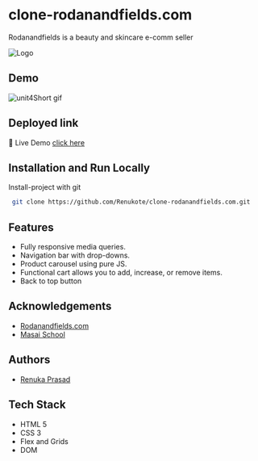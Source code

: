 # clone-rodanandfields.com

Rodanandfields is a beauty and skincare e-comm seller

![Logo](http://www.rodanandfields.com/medias/rf-logo.svg?context=bWFzdGVyfGltYWdlc3w3MzczfGltYWdlL3N2Zyt4bWx8aW1hZ2VzL2g2MC9oYWIvODgyMjE0NzE4NjcxOC5zdmd8YjNmMmU2YTg5MTM0NTMzM2Y2ODg2ZmRkZTJhNmY2OWZhYmYyYjk5NWQxODkxODFiYjVkY2MxY2NjOWRlMzA5OA)

    
## Demo
![unit4Short gif](https://user-images.githubusercontent.com/91539305/147107410-e2cf1961-f777-4e33-8a49-586a9a612cb5.gif)

## Deployed link
🔹 Live Demo [click here](https://renukote.github.io/clone-rodanandfields.com/homePage.html)


## Installation and Run Locally

Install-project with git

```bash
 git clone https://github.com/Renukote/clone-rodanandfields.com.git
```

## Features

- Fully responsive media queries.
- Navigation bar with drop-downs.
- Product carousel using pure JS.
- Functional cart allows you to add, increase, or remove items.
- Back to top button


## Acknowledgements

 - [Rodanandfields.com](https://www.rodanandfields.com/en-us/)
 - [Masai School](https://masaischool.com/)
 

## Authors 
- [Renuka Prasad](https://github.com/Renukote)


## Tech Stack
- HTML 5
- CSS 3
- Flex and Grids
- DOM
